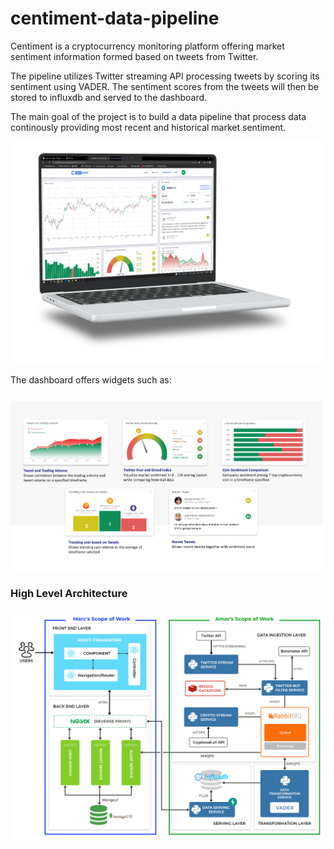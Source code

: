 # centiment-data-pipeline

Centiment is a cryptocurrency monitoring platform offering market sentiment information formed based on tweets from Twitter.

The pipeline utilizes Twitter streaming API processing tweets by scoring its sentiment using VADER. The sentiment scores from the tweets will then be stored to influxdb and served to the dashboard.

The main goal of the project is to build a data pipeline that process data continously providing most recent and historical market sentiment.

![Laptop Preview](/docs/laptop-preview.png)

The dashboard offers widgets such as:

![Dashboard Preview](/docs/widgets.png)

### High Level Architecture

![High level architecture](/docs/high-level-architecture.png)